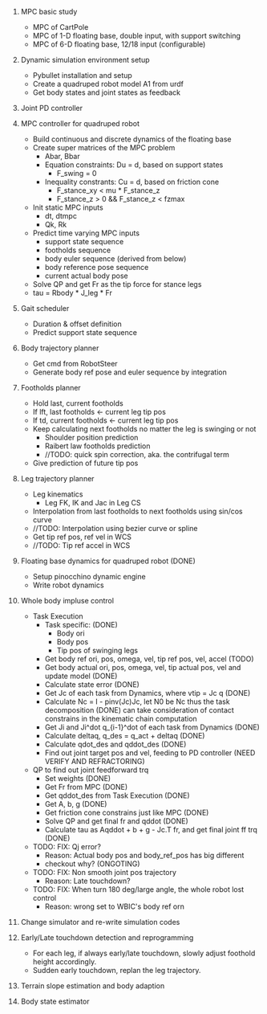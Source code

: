 1. MPC basic study
    - MPC of CartPole
    - MPC of 1-D floating base, double input, with support switching
    - MPC of 6-D floating base, 12/18 input (configurable)
2. Dynamic simulation environment setup
    - Pybullet installation and setup
    - Create a quadruped robot model A1 from urdf
    - Get body states and joint states as feedback
3. Joint PD controller
4. MPC controller for quadruped robot
    - Build continuous and discrete dynamics of the floating base
    - Create super matrices of the MPC problem
        - Abar, Bbar
        - Equation constraints: Du = d, based on support states
            - F_swing = 0
        - Inequality constrants: Cu = d, based on friction cone
            - F_stance_xy < mu * F_stance_z
            - F_stance_z > 0 && F_stance_z < fzmax
    - Init static MPC inputs
        - dt, dtmpc
        - Qk, Rk
    - Predict time varying MPC inputs
        - support state sequence
        - footholds sequence
        - body euler sequence (derived from below)
        - body reference pose sequence
        - current actual body pose
    - Solve QP and get Fr as the tip force for stance legs
    - tau = Rbody * J_leg * Fr

5. Gait scheduler
    - Duration & offset definition
    - Predict support state sequence

6. Body trajectory planner
    - Get cmd from RobotSteer
    - Generate body ref pose and euler sequence by integration

7. Footholds planner
    - Hold last, current footholds
    - If lft, last footholds <- current leg tip pos
    - If td, current footholds <- current leg tip pos
    - Keep calculating next footholds no matter the leg is swinging or not
        - Shoulder position prediction
        - Raibert law footholds prediction
        - //TODO: quick spin correction, aka. the contrifugal term
    - Give prediction of future tip pos

8. Leg trajectory planner
    - Leg kinematics
        - Leg FK, IK and Jac in Leg CS
    - Interpolation from last footholds to next footholds using sin/cos curve
    - //TODO: Interpolation using bezier curve or spline
    - Get tip ref pos, ref vel in WCS
    - //TODO: Tip ref accel in WCS

9. Floating base dynamics for quadruped robot (DONE)
    - Setup pinocchino dynamic engine
    - Write robot dynamics

10. Whole body impluse control
    - Task Execution 
        - Task specific: (DONE)
            - Body ori
            - Body pos
            - Tip pos of swinging legs
        - Get body ref ori, pos, omega, vel, tip ref pos, vel, accel (TODO)
        - Get body actual ori, pos, omega, vel, tip actual pos, vel and update model (DONE)
        - Calculate state error (DONE)
        - Get Jc of each task from Dynamics, where vtip = Jc q (DONE) 
        - Calculate Nc = I - pinv(Jc)Jc, let N0 be Nc thus the task decomposition (DONE) 
            can take consideration of contact constrains in the kinematic chain computation
        - Get Ji and Ji^dot q_{i-1}^dot of each task from Dynamics (DONE) 
        - Calculate deltaq, q_des = q_act + deltaq (DONE) 
        - Calculate qdot_des and qddot_des (DONE) 
        - Find out joint target pos and vel, feeding to PD controller (NEED VERIFY AND REFRACTORING)
    - QP to find out joint feedforward trq
        - Set weights  (DONE)
        - Get Fr from MPC (DONE)
        - Get qddot_des from Task Execution (DONE) 
        - Get A, b, g (DONE)
        - Get friction cone constrains just like MPC (DONE)
        - Solve QP and get final fr and qddot (DONE)
        - Calculate tau as Aqddot + b + g - Jc.T fr, and get final joint ff trq (DONE) 
    - TODO: FIX: Qj error?
        - Reason: Actual body pos and body_ref_pos has big different 
        - checkout why? (ONGOTING)
    - TODO: FIX: Non smooth joint pos trajectory
        - Reason: Late touchdown?
    - TODO: FIX: When turn 180 deg/large angle, the whole robot lost control
        - Reason: wrong set to WBIC's body ref orn 

11. Change simulator and re-write simulation codes

12. Early/Late touchdown detection and reprogramming
    - For each leg, if always early/late touchdown, slowly adjust foothold height accordingly.
    - Sudden early touchdown, replan the leg trajectory.

13. Terrain slope estimation and body adaption

14. Body state estimator

